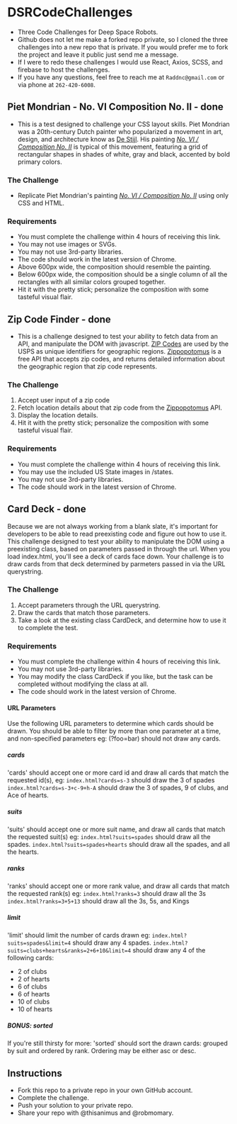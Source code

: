 # DSRCodeChallenges

- Three Code Challenges for Deep Space Robots.
- Github does not let me make a forked repo private, so I cloned the three challenges into a new repo that is private. If you would prefer me to fork the project and leave it public just send me a message.
- If I were to redo these challenges I would use React, Axios, SCSS, and firebase to host the challenges.
- If you have any questions, feel free to reach me at `Raddnc@gmail.com` or via phone at `262-420-6008`.

## Piet Mondrian - No. VI Composition No. II - done

- This is a test designed to challenge your CSS layout skills. Piet Mondrian was a 20th-century Dutch painter who popularized a movement in art, design, and architecture know as [De Stijl](https://en.wikipedia.org/wiki/De_Stijl). His painting _[No. VI / Composition No. II](https://www.artsy.net/artwork/piet-mondrian-no-vi-slash-composition-no-ii)_ is typical of this movement, featuring a grid of rectangular shapes in shades of white, gray and black, accented by bold primary colors.

### The Challenge

- Replicate Piet Mondrian's painting _[No. VI / Composition No. II](https://www.artsy.net/artwork/piet-mondrian-no-vi-slash-composition-no-ii)_ using only CSS and HTML.

### Requirements

- You must complete the challenge within 4 hours of receiving this link.
- You may not use images or SVGs.
- You may not use 3rd-party libraries.
- The code should work in the latest version of Chrome.
- Above 600px wide, the composition should resemble the painting.
- Below 600px wide, the composition should be a single column of all the rectangles with all similar colors grouped together.
- Hit it with the pretty stick; personalize the composition with some tasteful visual flair.

## Zip Code Finder - done

- This is a challenge designed to test your ability to fetch data from an API, and manipulate the DOM with javascript. [ZIP Codes](https://en.wikipedia.org/wiki/ZIP_Code) are used by the USPS as unique identifiers for geographic regions. [Zippopotomus](https://zippopotam.us) is a free API that accepts zip codes, and returns detailed information about the geographic region that zip code represents.

### The Challenge

1. Accept user input of a zip code
2. Fetch location details about that zip code from the [Zippopotomus](https://zippopotam.us) API.
3. Display the location details.
4. Hit it with the pretty stick; personalize the composition with some tasteful visual flair.

### Requirements

- You must complete the challenge within 4 hours of receiving this link.
- You may use the included US State images in /states.
- You may not use 3rd-party libraries.
- The code should work in the latest version of Chrome.

## Card Deck - done

Because we are not always working from a blank slate, it's important for developers to be able to read preexisting code and figure out how to use it. This challenge designed to test your ability to manipulate the DOM using a preexisting class, based on parameters passed in through the url. When you load index.html, you'll see a deck of cards face down. Your challenge is to draw cards from that deck determined by parmeters passed in via the URL querystring.

### The Challenge

1. Accept parameters through the URL querystring.
2. Draw the cards that match those parameters.
3. Take a look at the existing class CardDeck, and determine how to use it to complete the test.

### Requirements

- You must complete the challenge within 4 hours of receiving this link.
- You may not use 3rd-party libraries.
- You may modify the class CardDeck if you like, but the task can be completed without modifying the class at all.
- The code should work in the latest version of Chrome.

#### URL Parameters

Use the following URL parameters to determine which cards should be drawn. You should be able to filter by more than one parameter at a time, and non-specified parameters eg: (?foo=bar) should not draw any cards.

##### cards

'cards' should accept one or more card id and draw all cards that match the requested id(s), eg:
`index.html?cards=s-3` should draw the 3 of spades
`index.html?cards=s-3+c-9+h-A` should draw the 3 of spades, 9 of clubs, and Ace of hearts.

##### suits

'suits' should accept one or more suit name, and draw all cards that match the requested suit(s) eg:
`index.html?suits=spades` should draw all the spades.
`index.html?suits=spades+hearts` should draw all the spades, and all the hearts.

##### ranks

'ranks' should accept one or more rank value, and draw all cards that match the requested rank(s) eg:
`index.html?ranks=3` should draw all the 3s
`index.html?ranks=3+5+13` should draw all the 3s, 5s, and Kings

##### limit

'limit' should limit the number of cards drawn eg:
`index.html?suits=spades&limit=4` should draw any 4 spades.
`index.html?suits=clubs+hearts&ranks=2+6+10&limit=4` should draw any 4 of the following cards:

- 2 of clubs
- 2 of hearts
- 6 of clubs
- 6 of hearts
- 10 of clubs
- 10 of hearts

##### BONUS: sorted

If you're still thirsty for more:
'sorted' should sort the drawn cards: grouped by suit and ordered by rank. Ordering may be either asc or desc.

## Instructions

- Fork this repo to a private repo in your own GitHub account.
- Complete the challenge.
- Push your solution to your private repo.
- Share your repo with @thisanimus and @robmomary.
